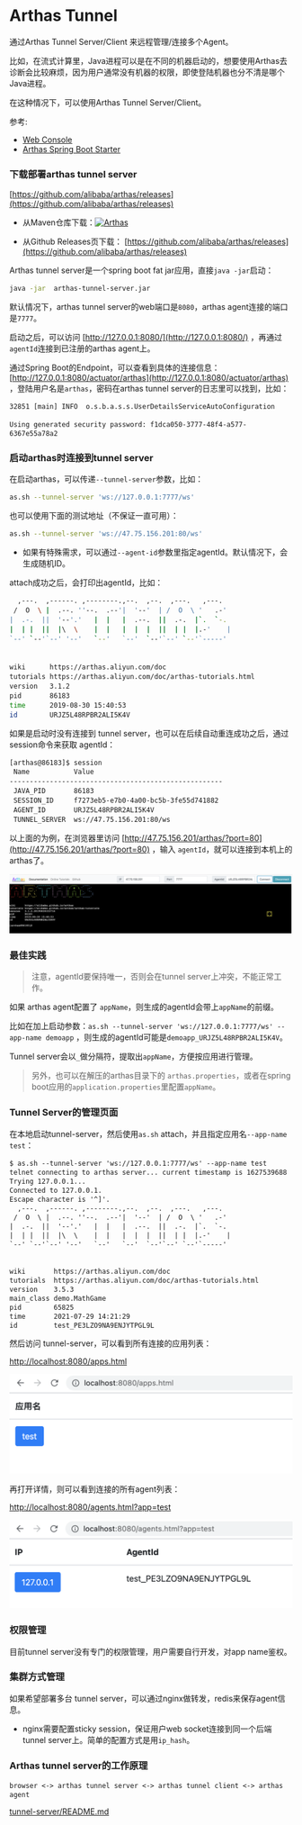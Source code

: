 Arthas Tunnel
===

通过Arthas Tunnel Server/Client 来远程管理/连接多个Agent。

比如，在流式计算里，Java进程可以是在不同的机器启动的，想要使用Arthas去诊断会比较麻烦，因为用户通常没有机器的权限，即使登陆机器也分不清是哪个Java进程。

在这种情况下，可以使用Arthas Tunnel Server/Client。

参考: 
* [Web Console](web-console.md)
* [Arthas Spring Boot Starter](spring-boot-starter.md)

### 下载部署arthas tunnel server

[https://github.com/alibaba/arthas/releases](https://github.com/alibaba/arthas/releases)

* 从Maven仓库下载：[![](https://img.shields.io/maven-central/v/com.taobao.arthas/arthas-packaging.svg?style=flat-square "Arthas")](https://arthas.aliyun.com/download/arthas-tunnel-server/latest_version?mirror=aliyun)

* 从Github Releases页下载： [https://github.com/alibaba/arthas/releases](https://github.com/alibaba/arthas/releases)


Arthas tunnel server是一个spring boot fat jar应用，直接`java -jar`启动：

```bash
java -jar  arthas-tunnel-server.jar
```

默认情况下，arthas tunnel server的web端口是`8080`，arthas agent连接的端口是`7777`。

启动之后，可以访问 [http://127.0.0.1:8080/](http://127.0.0.1:8080/) ，再通过`agentId`连接到已注册的arthas agent上。

通过Spring Boot的Endpoint，可以查看到具体的连接信息： [http://127.0.0.1:8080/actuator/arthas](http://127.0.0.1:8080/actuator/arthas) ，登陆用户名是`arthas`，密码在arthas tunnel server的日志里可以找到，比如：

```
32851 [main] INFO  o.s.b.a.s.s.UserDetailsServiceAutoConfiguration

Using generated security password: f1dca050-3777-48f4-a577-6367e55a78a2
```

### 启动arthas时连接到tunnel server

在启动arthas，可以传递`--tunnel-server`参数，比如：

```bash
as.sh --tunnel-server 'ws://127.0.0.1:7777/ws'
```

也可以使用下面的测试地址（不保证一直可用）：

```bash
as.sh --tunnel-server 'ws://47.75.156.201:80/ws'
```

* 如果有特殊需求，可以通过`--agent-id`参数里指定agentId。默认情况下，会生成随机ID。


attach成功之后，会打印出agentId，比如：

```bash
  ,---.  ,------. ,--------.,--.  ,--.  ,---.   ,---.
 /  O  \ |  .--. ''--.  .--'|  '--'  | /  O  \ '   .-'
|  .-.  ||  '--'.'   |  |   |  .--.  ||  .-.  |`.  `-.
|  | |  ||  |\  \    |  |   |  |  |  ||  | |  |.-'    |
`--' `--'`--' '--'   `--'   `--'  `--'`--' `--'`-----'


wiki      https://arthas.aliyun.com/doc
tutorials https://arthas.aliyun.com/doc/arthas-tutorials.html
version   3.1.2
pid       86183
time      2019-08-30 15:40:53
id        URJZ5L48RPBR2ALI5K4V
```

如果是启动时没有连接到 tunnel server，也可以在后续自动重连成功之后，通过 session命令来获取 agentId：

```bash
[arthas@86183]$ session
 Name           Value
-----------------------------------------------------
 JAVA_PID       86183
 SESSION_ID     f7273eb5-e7b0-4a00-bc5b-3fe55d741882
 AGENT_ID       URJZ5L48RPBR2ALI5K4V
 TUNNEL_SERVER  ws://47.75.156.201:80/ws
```


以上面的为例，在浏览器里访问 [http://47.75.156.201/arthas/?port=80](http://47.75.156.201/arthas/?port=80) ，输入 `agentId`，就可以连接到本机上的arthas了。


![](_static/arthas-tunnel-server.png)


### 最佳实践

> 注意，agentId要保持唯一，否则会在tunnel server上冲突，不能正常工作。

如果 arthas agent配置了 `appName`，则生成的agentId会带上`appName`的前缀。

比如在加上启动参数：`as.sh --tunnel-server 'ws://127.0.0.1:7777/ws' --app-name demoapp` ，则生成的agentId可能是`demoapp_URJZ5L48RPBR2ALI5K4V`。

Tunnel server会以`_`做分隔符，提取出`appName`，方便按应用进行管理。

> 另外，也可以在解压的arthas目录下的 `arthas.properties`，或者在spring boot应用的`application.properties`里配置`appName`。

### Tunnel Server的管理页面

在本地启动tunnel-server，然后使用`as.sh` attach，并且指定应用名`--app-name test`：

```
$ as.sh --tunnel-server 'ws://127.0.0.1:7777/ws' --app-name test
telnet connecting to arthas server... current timestamp is 1627539688
Trying 127.0.0.1...
Connected to 127.0.0.1.
Escape character is '^]'.
  ,---.  ,------. ,--------.,--.  ,--.  ,---.   ,---.
 /  O  \ |  .--. ''--.  .--'|  '--'  | /  O  \ '   .-'
|  .-.  ||  '--'.'   |  |   |  .--.  ||  .-.  |`.  `-.
|  | |  ||  |\  \    |  |   |  |  |  ||  | |  |.-'    |
`--' `--'`--' '--'   `--'   `--'  `--'`--' `--'`-----'


wiki       https://arthas.aliyun.com/doc
tutorials  https://arthas.aliyun.com/doc/arthas-tutorials.html
version    3.5.3
main_class demo.MathGame
pid        65825
time       2021-07-29 14:21:29
id         test_PE3LZO9NA9ENJYTPGL9L
```

然后访问 tunnel-server，可以看到所有连接的应用列表：

[http://localhost:8080/apps.html](http://localhost:8080/apps.html) 

![](_static/tunnel-server-apps.png)

再打开详情，则可以看到连接的所有agent列表：

[http://localhost:8080/agents.html?app=test](http://localhost:8080/agents.html?app=test)

![](_static/tunnel-server-agents.png)


### 权限管理

目前tunnel server没有专门的权限管理，用户需要自行开发，对app name鉴权。
### 集群方式管理

如果希望部署多台 tunnel server，可以通过nginx做转发，redis来保存agent信息。

* nginx需要配置sticky session，保证用户web socket连接到同一个后端tunnel server上。简单的配置方式是用`ip_hash`。

### Arthas tunnel server的工作原理

```
browser <-> arthas tunnel server <-> arthas tunnel client <-> arthas agent
```

[tunnel-server/README.md](https://github.com/alibaba/arthas/blob/master/tunnel-server/README.md#)
